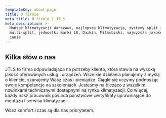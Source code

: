 ```yaml
---
templateKey: about-page
title: O firmie
meta_title: O firmie | JTLS
meta_description: >-
  Montaż klimatyzacji Warszawa, najlepsza klimatyzacja, systemy split i
  multi-split, jednostki marki LG, Daikin, Mitsubishi, najwyższa jakość w dobrej
  cenie
---
```

## Kilka słów o nas

JTLS to firma odpowiadająca na potrzeby klienta, która stawia na wysoką jakość oferowanych usług i urządzeń. Wszelkie działania planujemy z myślą o kliencie, szanujemy Wasz czas i pieniądze. Ciągle się uczymy podnosząc swoje kompetencje na szkoleniach. Jesteśmy na bieżąco z wszelkimi nowinkami technicznymi dostępnymi na rynku klimatyzacji. Co więcej, każdy nasz pracownik posiada państwowe certyfikaty uprawniające do montażu i serwisu klimatyzacji.

Wasz komfort i czas są dla nas priorytetem.
